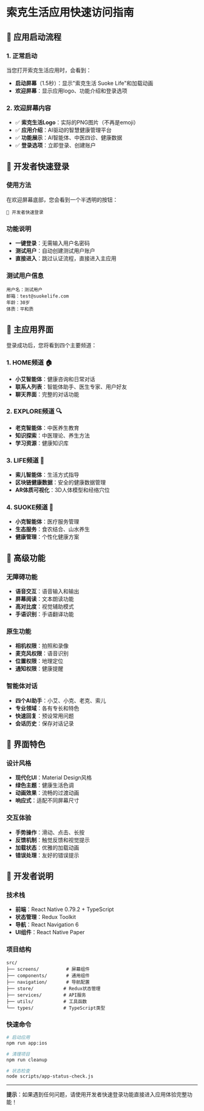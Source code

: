  # 索克生活应用快速访问指南

## 🎯 应用启动流程

### 1. 正常启动
当您打开索克生活应用时，会看到：
- **启动屏幕**（1.5秒）：显示"索克生活 Suoke Life"和加载动画
- **欢迎屏幕**：显示应用logo、功能介绍和登录选项

### 2. 欢迎屏幕内容
- ✅ **索克生活Logo**：实际的PNG图片（不再是emoji）
- ✅ **应用介绍**：AI驱动的智慧健康管理平台
- ✅ **功能展示**：AI智能体、中医四诊、健康数据
- ✅ **登录选项**：立即登录、创建账户

## 🚀 开发者快速登录

### 使用方法
在欢迎屏幕底部，您会看到一个半透明的按钮：
```
🚀 开发者快速登录
```

### 功能说明
- **一键登录**：无需输入用户名密码
- **测试用户**：自动创建测试用户账户
- **直接进入**：跳过认证流程，直接进入主应用

### 测试用户信息
```
用户名：测试用户
邮箱：test@suokelife.com
年龄：30岁
体质：平和质
```

## 📱 主应用界面

登录成功后，您将看到四个主要频道：

### 1. HOME频道 🏠
- **小艾智能体**：健康咨询和日常对话
- **联系人列表**：智能体助手、医生专家、用户好友
- **聊天界面**：完整的对话功能

### 2. EXPLORE频道 🔍
- **老克智能体**：中医养生教育
- **知识探索**：中医理论、养生方法
- **学习资源**：健康知识库

### 3. LIFE频道 🌱
- **索儿智能体**：生活方式指导
- **区块链健康数据**：安全的健康数据管理
- **AR体质可视化**：3D人体模型和经络穴位

### 4. SUOKE频道 🏥
- **小克智能体**：医疗服务管理
- **生态服务**：食农结合、山水养生
- **健康管理**：个性化健康方案

## 🔧 高级功能

### 无障碍功能
- **语音交互**：语音输入和输出
- **屏幕阅读**：文本朗读功能
- **高对比度**：视觉辅助模式
- **手语识别**：手语翻译功能

### 原生功能
- **相机权限**：拍照和录像
- **麦克风权限**：语音识别
- **位置权限**：地理定位
- **通知权限**：健康提醒

### 智能体对话
- **四个AI助手**：小艾、小克、老克、索儿
- **专业领域**：各有专长和特色
- **快速回复**：预设常用问题
- **会话历史**：保存对话记录

## 🎨 界面特色

### 设计风格
- **现代化UI**：Material Design风格
- **绿色主题**：健康生活色调
- **动画效果**：流畅的过渡动画
- **响应式**：适配不同屏幕尺寸

### 交互体验
- **手势操作**：滑动、点击、长按
- **反馈机制**：触觉反馈和视觉提示
- **加载状态**：优雅的加载动画
- **错误处理**：友好的错误提示

## 📝 开发者说明

### 技术栈
- **前端**：React Native 0.79.2 + TypeScript
- **状态管理**：Redux Toolkit
- **导航**：React Navigation 6
- **UI组件**：React Native Paper

### 项目结构
```
src/
├── screens/          # 屏幕组件
├── components/       # 通用组件
├── navigation/       # 导航配置
├── store/           # Redux状态管理
├── services/        # API服务
├── utils/           # 工具函数
└── types/           # TypeScript类型
```

### 快速命令
```bash
# 启动应用
npm run app:ios

# 清理项目
npm run cleanup

# 状态检查
node scripts/app-status-check.js
```

---

**提示**：如果遇到任何问题，请使用开发者快速登录功能直接进入应用体验完整功能！